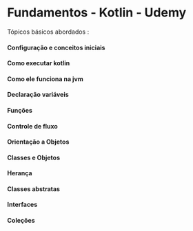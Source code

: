 # Fundamentos - Kotlin - Udemy

Tópicos básicos abordados :

#### Configuração e conceitos iniciais
#### Como executar kotlin
#### Como ele funciona na jvm
#### Declaração variáveis
#### Funções
#### Controle de fluxo
#### Orientação a Objetos
#### Classes e Objetos
#### Herança
#### Classes abstratas
#### Interfaces
#### Coleções
